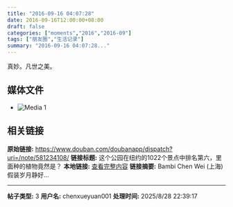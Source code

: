 ```yaml
---
title: "2016-09-16 04:07:28"
date: 2016-09-16T12:00:00+08:00
draft: false
categories: ["moments","2016","2016-09"]
tags: ["朋友圈","生活记录"]
summary: "2016-09-16 04:07:28..."
---
```


真妙。凡世之美。

## 媒体文件

- ![Media 1](/Moments/photos/2016-09-16/201609160407280.jpg)

## 相关链接

**原始链接:** https://www.douban.com/doubanapp/dispatch?uri=/note/581234108/
**链接标题:** 这个公园在纽约的1022个景点中排名第六，里面种的植物竟然是？
**本地链接:** [查看完整内容](/link_content/2016/09/2016-09-16-2/link_content/)
**链接摘要:** Bambi Chen Wei
        (上海)
    假装岁月静好...

---

**帖子类型:** 3
**用户名:** chenxueyuan001
**处理时间:** 2025/8/28 22:39:17